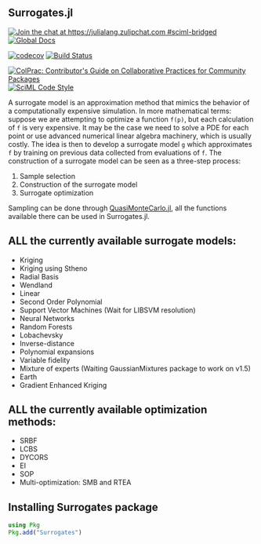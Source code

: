 ## Surrogates.jl

[![Join the chat at https://julialang.zulipchat.com #sciml-bridged](https://img.shields.io/static/v1?label=Zulip&message=chat&color=9558b2&labelColor=389826)](https://julialang.zulipchat.com/#narrow/stream/279055-sciml-bridged)
[![Global Docs](https://img.shields.io/badge/docs-SciML-blue.svg)](https://docs.sciml.ai/Surrogates/stable/)

[![codecov](https://codecov.io/gh/SciML/Surrogates.jl/branch/master/graph/badge.svg)](https://codecov.io/gh/SciML/Surrogates.jl)
[![Build Status](https://github.com/SciML/Surrogates.jl/workflows/CI/badge.svg)](https://github.com/SciML/Surrogates.jl/actions?query=workflow%3ACI)

[![ColPrac: Contributor's Guide on Collaborative Practices for Community Packages](https://img.shields.io/badge/ColPrac-Contributor%27s%20Guide-blueviolet)](https://github.com/SciML/ColPrac)
[![SciML Code Style](https://img.shields.io/static/v1?label=code%20style&message=SciML&color=9558b2&labelColor=389826)](https://github.com/SciML/SciMLStyle)

A surrogate model is an approximation method that mimics the behavior of a computationally
expensive simulation. In more mathematical terms: suppose we are attempting to optimize a function
`f(p)`, but each calculation of `f` is very expensive. It may be the case we need to solve a PDE for each point or use advanced numerical linear algebra machinery, which is usually costly. The idea is then to develop a surrogate model `g` which approximates `f` by training on previous data collected from evaluations of `f`.
The construction of a surrogate model can be seen as a three-step process:

 1. Sample selection
 2. Construction of the surrogate model
 3. Surrogate optimization

Sampling can be done through [QuasiMonteCarlo.jl](https://github.com/SciML/QuasiMonteCarlo.jl), all the functions available there can be used in Surrogates.jl.

## ALL the currently available surrogate models:

  - Kriging
  - Kriging using Stheno
  - Radial Basis
  - Wendland
  - Linear
  - Second Order Polynomial
  - Support Vector Machines (Wait for LIBSVM resolution)
  - Neural Networks
  - Random Forests
  - Lobachevsky
  - Inverse-distance
  - Polynomial expansions
  - Variable fidelity
  - Mixture of experts (Waiting GaussianMixtures package to work on v1.5)
  - Earth
  - Gradient Enhanced Kriging

## ALL the currently available optimization methods:

  - SRBF
  - LCBS
  - DYCORS
  - EI
  - SOP
  - Multi-optimization: SMB and RTEA

## Installing Surrogates package

```julia
using Pkg
Pkg.add("Surrogates")
```
